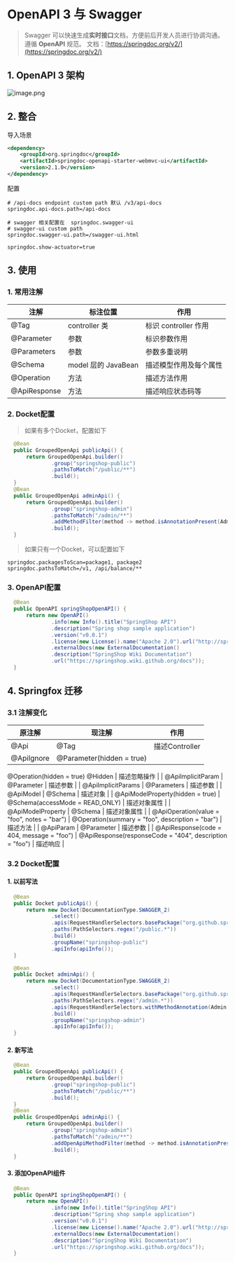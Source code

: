 # OpenAPI 3 与 Swagger
> Swagger 可以快速生成**实时接口**文档，方便前后开发人员进行协调沟通。遵循 **OpenAPI** 规范。
> 文档：[https://springdoc.org/v2/](https://springdoc.org/v2/)

## 1.  OpenAPI 3 架构
![image.png](https://cdn.nlark.com/yuque/0/2023/png/1613913/1681977849796-4b79ef53-8969-488d-aaa8-73fc333e8be7.png#averageHue=%23e0e0e0&clientId=u71c62948-917d-4&from=paste&height=300&id=u0828629c&originHeight=538&originWidth=1410&originalType=url&ratio=1.25&rotation=0&showTitle=false&size=87778&status=done&style=none&taskId=ua5b0da15-a86b-4cde-819f-9428e5331bd&title=&width=785)

## 2. 整合
导入场景
```xml
<dependency>
    <groupId>org.springdoc</groupId>
    <artifactId>springdoc-openapi-starter-webmvc-ui</artifactId>
    <version>2.1.0</version>
</dependency>
```
配置
```properties
# /api-docs endpoint custom path 默认 /v3/api-docs
springdoc.api-docs.path=/api-docs

# swagger 相关配置在  springdoc.swagger-ui
# swagger-ui custom path
springdoc.swagger-ui.path=/swagger-ui.html

springdoc.show-actuator=true
```

## 3. 使用
### 1. 常用注解
| 注解 | 标注位置 | 作用 |
| --- | --- | --- |
| @Tag | controller 类 | 标识 controller 作用 |
| @Parameter | 参数 | 标识参数作用 |
| @Parameters | 参数 | 参数多重说明 |
| @Schema | model 层的 JavaBean | 描述模型作用及每个属性 |
| @Operation | 方法 | 描述方法作用 |
| @ApiResponse | 方法 | 描述响应状态码等 |


### 2. Docket配置
> 如果有多个Docket，配置如下

```java
  @Bean
  public GroupedOpenApi publicApi() {
      return GroupedOpenApi.builder()
              .group("springshop-public")
              .pathsToMatch("/public/**")
              .build();
  }
  @Bean
  public GroupedOpenApi adminApi() {
      return GroupedOpenApi.builder()
              .group("springshop-admin")
              .pathsToMatch("/admin/**")
              .addMethodFilter(method -> method.isAnnotationPresent(Admin.class))
              .build();
  }
```

> 如果只有一个Docket，可以配置如下

```properties
springdoc.packagesToScan=package1, package2
springdoc.pathsToMatch=/v1, /api/balance/**
```

### 3. OpenAPI配置
```java
  @Bean
  public OpenAPI springShopOpenAPI() {
      return new OpenAPI()
              .info(new Info().title("SpringShop API")
              .description("Spring shop sample application")
              .version("v0.0.1")
              .license(new License().name("Apache 2.0").url("http://springdoc.org")))
              .externalDocs(new ExternalDocumentation()
              .description("SpringShop Wiki Documentation")
              .url("https://springshop.wiki.github.org/docs"));
  }
```
## 4. Springfox 迁移
### 3.1 注解变化
| 原注解 | 现注解 | 作用 |
| --- | --- | --- |
| @Api  | @Tag | 描述Controller |
| @ApiIgnore  | @Parameter(hidden = true) 
@Operation(hidden = true)
@Hidden | 描述忽略操作 |
| @ApiImplicitParam | @Parameter | 描述参数 |
| @ApiImplicitParams  | @Parameters | 描述参数 |
| @ApiModel | @Schema | 描述对象 |
| @ApiModelProperty(hidden = true) | @Schema(accessMode = READ_ONLY) | 描述对象属性 |
| @ApiModelProperty | @Schema | 描述对象属性 |
| @ApiOperation(value = "foo", notes = "bar") | @Operation(summary = "foo", description = "bar") | 描述方法 |
| @ApiParam  | @Parameter | 描述参数 |
| @ApiResponse(code = 404, message = "foo")  | @ApiResponse(responseCode = "404", description = "foo") | 描述响应 |


### 3.2 Docket配置
#### 1. 以前写法
```java
  @Bean
  public Docket publicApi() {
      return new Docket(DocumentationType.SWAGGER_2)
              .select()
              .apis(RequestHandlerSelectors.basePackage("org.github.springshop.web.public"))
              .paths(PathSelectors.regex("/public.*"))
              .build()
              .groupName("springshop-public")
              .apiInfo(apiInfo());
  }

  @Bean
  public Docket adminApi() {
      return new Docket(DocumentationType.SWAGGER_2)
              .select()
              .apis(RequestHandlerSelectors.basePackage("org.github.springshop.web.admin"))
              .paths(PathSelectors.regex("/admin.*"))
              .apis(RequestHandlerSelectors.withMethodAnnotation(Admin.class))
              .build()
              .groupName("springshop-admin")
              .apiInfo(apiInfo());
  }
```
#### 2. 新写法
```java
  @Bean
  public GroupedOpenApi publicApi() {
      return GroupedOpenApi.builder()
              .group("springshop-public")
              .pathsToMatch("/public/**")
              .build();
  }
  @Bean
  public GroupedOpenApi adminApi() {
      return GroupedOpenApi.builder()
              .group("springshop-admin")
              .pathsToMatch("/admin/**")
              .addOpenApiMethodFilter(method -> method.isAnnotationPresent(Admin.class))
              .build();
  }
```
#### 3. 添加OpenAPI组件
```java
  @Bean
  public OpenAPI springShopOpenAPI() {
      return new OpenAPI()
              .info(new Info().title("SpringShop API")
              .description("Spring shop sample application")
              .version("v0.0.1")
              .license(new License().name("Apache 2.0").url("http://springdoc.org")))
              .externalDocs(new ExternalDocumentation()
              .description("SpringShop Wiki Documentation")
              .url("https://springshop.wiki.github.org/docs"));
  }
```
